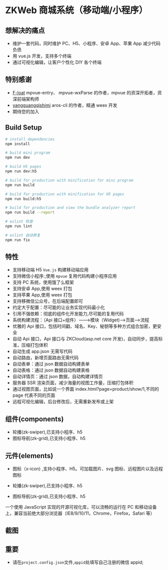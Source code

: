 # ZKWeb 商城系统（移动端/小程序）

## 想解决的痛点

* 维护一套代码，同时维护 PC、H5、小程序、安卓 App、苹果 App 减少代码负债
* 用 vue.js 开发，支持多个终端
* 通过可视化编辑，让客户个性化 DIY 各个终端

## 特别感谢

* [F-loat](https://github.com/F-loat) mpvue-entry、 mpvue-wxParse 的作者，mpvue 的资深开拓者，资深前端架构师
* [yangguangqishimi](https://github.com/yangguangqishimi) aros-cli 的作者，精通 weex 开发
* 期待您的加入

## Build Setup

```bash
# install dependencies
npm install

# build mini program
npm run dev

# build H5 pages
npm run dev:h5

# build for production with minification for mini program
npm run build

# build for production with minification for H5 pages
npm run build:h5

# build for production and view the bundle analyzer report
npm run build --report

# eslint 检查
npm run lint

# eslint 自动修复
npm run fix
```

## 特性

* 支持移动端 H5 `Vue.js` 构建移动端应用
* 支持微信小程序:,使用 `mpvue` 复用代码构建小程序应用
* 支持 PC 系统，使用饿了么框架
* 支持安卓 App,使用 weex 打包
* 支持苹果 App,使用 weex 打包
* 支持移微信公众号，在后端配置即可
* 约定大于配置：尽可能的让业务实现代码最小化
* 引用不强依赖：彻底的组件化开发能力,尽可能的复用代码
* 系统构建流程：（Api 接口+组件）--->模块（Widget)-->页面-->流程
* 优雅的 Api 接口，包括时间戳、域名、Key、秘钥等多种方式组合加密，更安全
* 自动 Api 接口，Api 接口与 ZKCloud(asp.net core 开发)，自动同步，提高标准，压缩打包体积
* 自动生成 app.json 无需写代码
* 自动路由，新增页面路由无需代码
* 自动表单：通过 json 数据自动构建表单
* 自动表格：通过 json 数据自动构建表格
* 自动详情页：通过 json 数据，自动构建详情页
* 服务器 SSR 渲染页面，减少海量的视图工作量，压缩打包体积
* 通过视图页面，比如说一个界面 index.html?page=product/show/1,不同的 page 代表不同的页面
* 远程可视化编辑，后台修改后，无需重新发布或上架

## 组件(components)

* 轮播(zk-swiper),已支持小程序、h5
* 图标导航(zk-grid),已支持小程序、h5

## 元件(elements)

* 图标（x-icon) ,支持小程序、H5。可加载图片、svg 图标、远程图片以及远程图标

* 轮播(zk-swiper),已支持小程序、h5
* 图标导航(zk-grid),已支持小程序、h5

一个使用 JavaScript 实现的开源可视化库，可以流畅的运行在 PC 和移动设备上，兼容当前绝大部分浏览器（IE8/9/10/11，Chrome，Firefox，Safari 等）

## 截图

## 重要

* 请在`project.config.json`文件,`appid`处填写自己注册的微信 appid;

